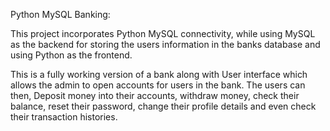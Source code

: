 Python MySQL Banking:

This project incorporates Python MySQL connectivity, while using MySQL as the backend for storing the users information in the banks database and using Python as the frontend.

This is a fully working version of a bank along with User interface which allows the admin to open accounts for users in the bank. The users can then, Deposit money into their accounts, withdraw money, check their balance, reset their password, change their profile details and even check their transaction histories.
